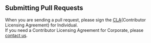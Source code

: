 ## Submitting Pull Requests

When you are sending a pull request, please sign the [CLA](https://cla-assistant.io/kakao/singlestore_exporter)(Contributor Licensing Agreement) for Individual.  
If you need a Contributor Licensing Agreement for Corporate, please [contact us](mailto:oss@kakaocorp.com).
